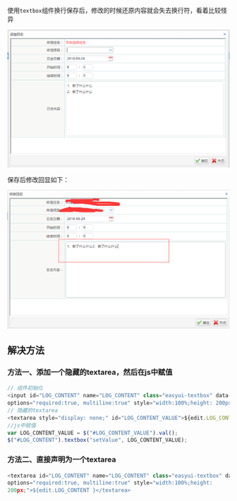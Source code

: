 使用`textbox`组件换行保存后，修改的时候还原内容就会失去换行符，看着比较怪异

![](../static/19.png)

保存后修改回显如下：

![](../static/20.png)

## 解决方法

### 方法一、添加一个隐藏的textarea，然后在js中赋值
```js
// 组件初始化
<input id="LOG_CONTENT" name="LOG_CONTENT" class="easyui-textbox" data-
options="required:true, multiline:true" style="width:100%;height: 200px;">  
// 隐藏的textarea
<textarea style="display: none;" id="LOG_CONTENT_VALUE">${edit.LOG_CONTENT }</textarea>  
//js中赋值
var LOG_CONTENT_VALUE = $("#LOG_CONTENT_VALUE").val();  
$("#LOG_CONTENT").textbox("setValue", LOG_CONTENT_VALUE);
```

### 方法二、直接声明为一个textarea
```js
<textarea id="LOG_CONTENT" name="LOG_CONTENT" class="easyui-textbox" data-
options="required:true, multiline:true" style="width:100%;height: 
200px;">${edit.LOG_CONTENT }</textarea> 
```